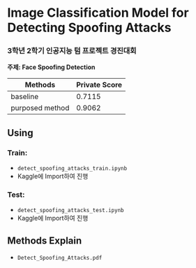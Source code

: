 # Image Classification Model for Detecting Spoofing Attacks

### 3학년 2학기 인공지능 텀 프로젝트 경진대회
**주제: Face Spoofing Detection**

| Methods | Private Score |
| ------- | ------------- |
| baseline | 0.7115         |
| purposed method | 0.9062       |

## Using
### Train:
- `detect_spoofing_attacks_train.ipynb`
- Kaggle에 Import하여 진행

### Test:
- `detect_spoofing_attacks_test.ipynb`
- Kaggle에 Import하여 진행

## Methods Explain
- `Detect_Spoofing_Attacks.pdf`
